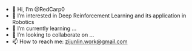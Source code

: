 - 👋 Hi, I’m @RedCarp0
- 👀 I’m interested in Deep Reinforcement Learning and its application in Robotics
- 🌱 I’m currently learning ...
- 💞️ I’m looking to collaborate on ...
- 📫 How to reach me: zijunlin.work@gmail.com

<!---
RedCarp0/RedCarp0 is a ✨ special ✨ repository because its `README.md` (this file) appears on your GitHub profile.
You can click the Preview link to take a look at your changes.
--->
